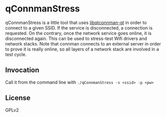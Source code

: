 # qConnmanStress

qConnmanStress is a little tool that uses [libqtconnman-qt](https://git.merproject.org/mer-core/libconnman-qt) in order to connect to a given SSID.
If the service is disconnected, a connection is requested. On the contrary, once the network service goes online, it is disconnected again.
This can be used to stress-test Wifi drivers and network stacks. Note that connman connects to an external server in order to prove it is really
online, so all layers of a network stack are involved in a test cycle.

## Invocation

Call it from the command line with `./qConnmanStress -s <ssid> -p <pw>`

## License

GPLv2


